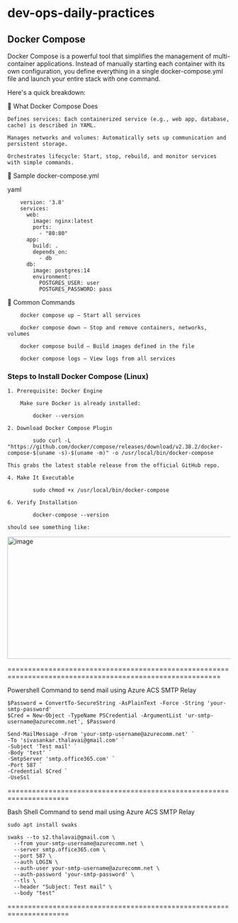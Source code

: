 # dev-ops-daily-practices

## Docker Compose

Docker Compose is a powerful tool that simplifies the management of multi-container applications. 
Instead of manually starting each container with its own configuration, you define everything in a single docker-compose.yml file 
and launch your entire stack with one command. 

Here's a quick breakdown:

🧩 What Docker Compose Does
    
    Defines services: Each containerized service (e.g., web app, database, cache) is described in YAML.
    
    Manages networks and volumes: Automatically sets up communication and persistent storage.
    
    Orchestrates lifecycle: Start, stop, rebuild, and monitor services with simple commands.

📄 Sample docker-compose.yml

yaml
        
        version: '3.8'
        services:
          web:
            image: nginx:latest
            ports:
              - "80:80"
          app:
            build: .
            depends_on:
              - db
          db:
            image: postgres:14
            environment:
              POSTGRES_USER: user
              POSTGRES_PASSWORD: pass
              
🚀 Common Commands
        
        docker compose up – Start all services
        
        docker compose down – Stop and remove containers, networks, volumes
        
        docker compose build – Build images defined in the file
        
        docker compose logs – View logs from all services

### Steps to Install Docker Compose (Linux)
    
    1. Prerequisite: Docker Engine
       
        Make sure Docker is already installed:
        
            docker --version
    
    2. Download Docker Compose Plugin
    
            sudo curl -L "https://github.com/docker/compose/releases/download/v2.38.2/docker-compose-$(uname -s)-$(uname -m)" -o /usr/local/bin/docker-compose
       
    This grabs the latest stable release from the official GitHub repo.
    
    4. Make It Executable
    
            sudo chmod +x /usr/local/bin/docker-compose
       
    6. Verify Installation
    
            docker-compose --version
       
    should see something like:
    
<img width="760" height="276" alt="image" src="https://github.com/user-attachments/assets/2cbf3b53-56fb-4d24-b184-1fa7e539fc31" />


==========================================================================================================

Powershell Command to send mail using Azure ACS SMTP Relay
    
    $Password = ConvertTo-SecureString -AsPlainText -Force -String 'your-smtp-password'
    $Cred = New-Object -TypeName PSCredential -ArgumentList 'ur-smtp-username@azurecomm.net', $Password
    
    Send-MailMessage -From 'your-smtp-username@azurecomm.net' `
    -To 'sivasankar.thalavai@gmail.com' `
    -Subject 'Test mail' `
    -Body 'test' `
    -SmtpServer 'smtp.office365.com' `
    -Port 587 `
    -Credential $Cred `
    -UseSsl


=====================================================================

Bash Shell Command to send mail using Azure ACS SMTP Relay

    sudo apt install swaks
    
    swaks --to s2.thalavai@gmail.com \
      --from your-smtp-username@azurecomm.net \
      --server smtp.office365.com \
      --port 587 \
      --auth LOGIN \
      --auth-user your-smtp-username@azurecomm.net \
      --auth-password 'your-smtp-password' \
      --tls \
      --header "Subject: Test mail" \
      --body "test"
  

=====================================================================
